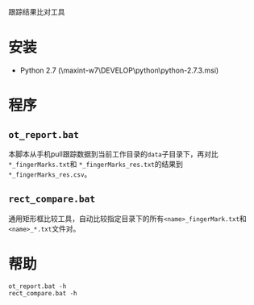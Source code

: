 跟踪结果比对工具


# 安装

- Python 2.7 (\\maxint-w7\DEVELOP\python\python-2.7.3.msi)


# 程序

## `ot_report.bat`

本脚本从手机pull跟踪数据到当前工作目录的`data`子目录下，再对比`*_fingerMarks.txt`和
`*_fingerMarks_res.txt`的结果到`*_fingerMarks_res.csv`。

## `rect_compare.bat`

通用矩形框比较工具，自动比较指定目录下的所有`<name>_fingerMark.txt`和`<name>_*.txt`文件对。


# 帮助

```
ot_report.bat -h
rect_compare.bat -h
```
